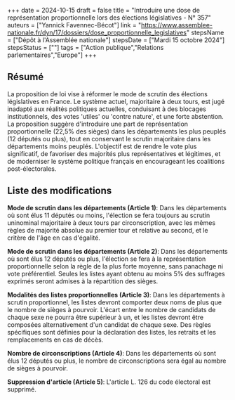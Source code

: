 +++
date = 2024-10-15
draft = false
title = "Introduire une dose de représentation proportionnelle lors des élections législatives - N° 357"
auteurs = ["Yannick Favennec-Bécot"]
link = "https://www.assemblee-nationale.fr/dyn/17/dossiers/dose_proportionnelle_legislatives"
stepsName = ["Dépôt à l'Assemblée nationale"]
stepsDate = ["Mardi 15 octobre 2024"]
stepsStatus = [""]
tags = ["Action publique","Relations parlementaires","Europe"]
+++

## Résumé

La proposition de loi vise à réformer le mode de scrutin des élections législatives en France. Le système actuel, majoritaire à deux tours, est jugé inadapté aux réalités politiques actuelles, conduisant à des blocages institutionnels, des votes 'utiles' ou 'contre nature', et une forte abstention. La proposition suggère d'introduire une part de représentation proportionnelle (22,5% des sièges) dans les départements les plus peuplés (12 députés ou plus), tout en conservant le scrutin majoritaire dans les départements moins peuplés. L'objectif est de rendre le vote plus significatif, de favoriser des majorités plus représentatives et légitimes, et de moderniser le système politique français en encourageant les coalitions post-électorales.

## Liste des modifications

**Mode de scrutin dans les départements (Article 1)**: Dans les départements où sont élus 11 députés ou moins, l'élection se fera toujours au scrutin uninominal majoritaire à deux tours par circonscription, avec les mêmes règles de majorité absolue au premier tour et relative au second, et le critère de l'âge en cas d'égalité.

**Mode de scrutin dans les départements (Article 2)**: Dans les départements où sont élus 12 députés ou plus, l'élection se fera à la représentation proportionnelle selon la règle de la plus forte moyenne, sans panachage ni vote préférentiel. Seules les listes ayant obtenu au moins 5% des suffrages exprimés seront admises à la répartition des sièges.

**Modalités des listes proportionnelles (Article 3)**: Dans les départements à scrutin proportionnel, les listes devront comporter deux noms de plus que le nombre de sièges à pourvoir. L'écart entre le nombre de candidats de chaque sexe ne pourra être supérieur à un, et les listes devront être composées alternativement d'un candidat de chaque sexe. Des règles spécifiques sont définies pour la déclaration des listes, les retraits et les remplacements en cas de décès.

**Nombre de circonscriptions (Article 4)**: Dans les départements où sont élus 12 députés ou plus, le nombre de circonscriptions sera égal au nombre de sièges à pourvoir.

**Suppression d'article (Article 5)**: L'article L. 126 du code électoral est supprimé.
